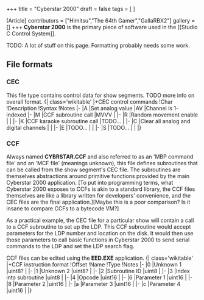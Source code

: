 +++
title = "Cyberstar 2000"
draft = false
tags = [ ]

[Article]
contributors = ["Himitsu","The 64th Gamer","GallaRBX2"]
gallery = []
+++
**Cyberstar 2000** is the primary piece of software used in the [[Studio C Control System]].

TODO: A lot of stuff on this page. Formatting probably needs some work.

##  File formats ## 

###  CEC ### 
This file type contains control data for show segments. TODO more info on overall format.
{| class='wikitable'
|+CEC control commands
!Char
!Description
!Syntax
!Notes
|-
|A
|Set analog value
|A<channel>V<value>
|Channel is 1-indexed
|-
|M
|CCF subroutine call
|M<subroutine id>V<param1>V<param2>V<param3>
|
|-
|R
|Random movement enable
|
|
|-
|K
|CCF karaoke subroutine call
|TODO...
|
|-
|C
|Clear all analog and digital channels
|
|
|-
|E
|TODO...
|
|
|-
|S
|TODO...
|
|
|}

###  CCF ### 
Always named **CYBRSTAR.CCF** and also referred to as an 'MBP command file' and an 'MCF file' (meanings unknown), this file defines subroutines that can be called from the show segment's CEC file. The subroutines are themselves abstractions around primitive functions provided by the main Cyberstar 2000 application. [To put into programming terms, what Cyberstar 2000 exposes to CCFs is akin to a standard library, the CCF files themselves are like a library written for developers' convenience, and the CEC files are the final application.][Maybe this is a poor comparison? Is it insane to compare CCFs to a bytecode VM?]

As a practical example, the CEC file for a particular show will contain a call to a CCF subroutine to set up the LDP. This CCF subroutine would accept parameters for the LDP number and location on the disk. It would then use those parameters to call basic functions in Cyberstar 2000 to send serial commands to the LDP and set the LDP search flag.

CCF files can be edited using the **EED.EXE** application.
{| class='wikitable'
|+CCF instruction format
!Offset
!Name
!Type
!Notes
|-
|0
|Unknown 1
|uint8?
|
|-
|1
|Unknown 2
|uint8?
|
|-
|2
|Subroutine ID
|uint8
|
|-
|3
|Index into subroutine
|uint8
|
|-
|4
|Opcode
|uint16
|
|-
|6
|Parameter 1
|uint16
|
|-
|8
|Parameter 2
|uint16
|
|-
|a
|Parameter 3
|uint16
|
|-
|c
|Parameter 4
|uint16
|
|}